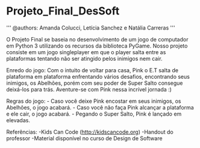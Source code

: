 # Projeto_Final_DesSoft
'''
@authors: Amanda Colucci, Letícia Sanchez e Natália Carreras
'''

O Projeto Final se baseia no desenvolvimento de um jogo de computador em Python 3 utilizando os recursos da biblioteca PyGame. Nosso projeto consiste em um jogo singleplayer em que o player salta entre as plataformas tentando não ser atingido pelos inimigos nem cair. 

Enredo do jogo:
  Com o intuito de voltar para casa, Pink o E.T salta de plataforma em plataforma enfrentando vários desafios, encontrando seus inimigos, os Abelhões, porém com seu poder de Super Salto consegue deixá-los para trás. Aventure-se com Pink nessa incrível jornada :)
  
  Regras do jogo:
    - Caso você deixe Pink encostar em seus inimigos, os Abelhões, o jogo acabará.
    - Caso você não faça Pink alcançar a plataforma e ele cair, o jogo acabará.
    - Pegando o Super Salto, Pink é lançado em elevadas. 

Referências:
  -Kids Can Code (http://kidscancode.org)
  -Handout do professor
  -Material disponível no curso de Design de Software